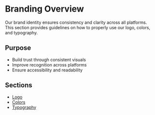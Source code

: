 # Branding Overview

Our brand identity ensures consistency and clarity across all platforms.  
This section provides guidelines on how to properly use our logo, colors, and typography.

## Purpose
- Build trust through consistent visuals  
- Improve recognition across platforms  
- Ensure accessibility and readability  

## Sections
- [Logo](logo.md)  
- [Colors](colours.md)  
- [Typography](typography.md)  
